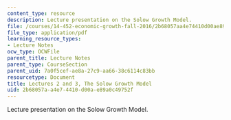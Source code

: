 ```yaml
---
content_type: resource
description: Lecture presentation on the Solow Growth Model.
file: /courses/14-452-economic-growth-fall-2016/2b68057aa4e74410d00ae89a0c49752f_MIT14_452F16_Lec2and3.pdf
file_type: application/pdf
learning_resource_types:
- Lecture Notes
ocw_type: OCWFile
parent_title: Lecture Notes
parent_type: CourseSection
parent_uid: 7a0f5cef-ae8a-27c9-aa66-38c6114c83bb
resourcetype: Document
title: Lectures 2 and 3, The Solow Growth Model
uid: 2b68057a-a4e7-4410-d00a-e89a0c49752f
---
```

Lecture presentation on the Solow Growth Model.

